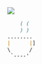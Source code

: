 
  <img src="https://github-readme-stats.vercel.app/api/top-langs/?username=Gajsilva&langs_count=10" />




```markdown		
	( (
    ) )
........
|      |]
\      /  
 `----'
 

